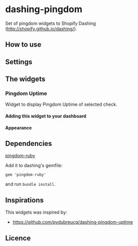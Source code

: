 # dashing-pingdom

Set of pingdom widgets to Shopify Dashing (http://shopify.github.io/dashing/).


## How to use

## Settings



## The widgets


### Pingdom Uptime

Widget to display Pingdom Uptime of selected check.

#### Adding this widget to your dashboard

#### Appearance



## Dependencies

[pingdom-ruby](https://github.com/GrokInteractive/pingdom-ruby)

Add it to dashing's gemfile:

    gem 'pingdom-ruby'

and run `bundle install`.


## Inspirations

This widgets was inspired by:
- https://github.com/pydubreucq/dashing-pingdom-uptime


## Licence
